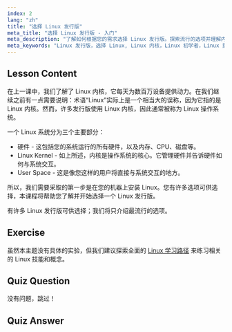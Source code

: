 ```yaml
---
index: 2
lang: "zh"
title: "选择 Linux 发行版"
meta_title: "选择 Linux 发行版 - 入门"
meta_description: "了解如何根据您的需求选择 Linux 发行版。探索流行的选项并理解内核、硬件和用户空间。开始您的 Linux 之旅！"
meta_keywords: "Linux 发行版，选择 Linux, Linux 内核，Linux 初学者，Linux 指南，安装 Linux, Linux 教程"
---
```


## Lesson Content

在上一课中，我们了解了 Linux 内核，它每天为数百万设备提供动力。在我们继续之前有一点需要说明：术语“Linux”实际上是一个相当大的误称，因为它指的是 Linux 内核。然而，许多发行版使用 Linux 内核，因此通常被称为 Linux 操作系统。

一个 Linux 系统分为三个主要部分：

- 硬件 - 这包括您的系统运行的所有硬件，以及内存、CPU、磁盘等。
- Linux Kernel - 如上所述，内核是操作系统的核心。它管理硬件并告诉硬件如何与系统交互。
- User Space - 这是像您这样的用户将直接与系统交互的地方。

所以，我们需要采取的第一步是在您的机器上安装 Linux。您有许多选项可供选择，本课程将帮助您了解并开始选择一个 Linux 发行版。

有许多 Linux 发行版可供选择；我们将只介绍最流行的选项。

## Exercise

虽然本主题没有具体的实验，但我们建议探索全面的 [Linux 学习路径](https://labex.io/zh/learn/linux) 来练习相关的 Linux 技能和概念。

## Quiz Question

没有问题，跳过！

## Quiz Answer

